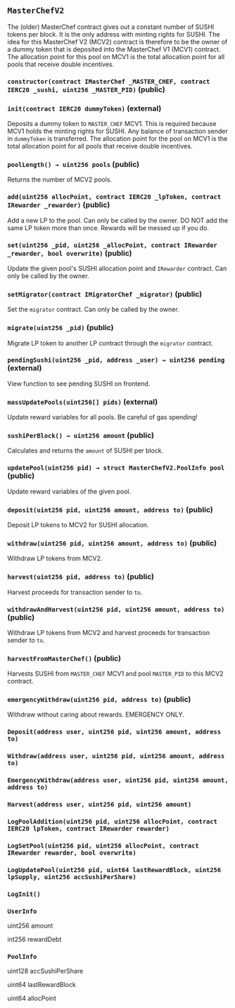## `MasterChefV2`

The (older) MasterChef contract gives out a constant number of SUSHI tokens per
block. It is the only address with minting rights for SUSHI. The idea for this
MasterChef V2 (MCV2) contract is therefore to be the owner of a dummy token that
is deposited into the MasterChef V1 (MCV1) contract. The allocation point for
this pool on MCV1 is the total allocation point for all pools that receive
double incentives.

### `constructor(contract IMasterChef _MASTER_CHEF, contract IERC20 _sushi, uint256 _MASTER_PID)` (public)

### `init(contract IERC20 dummyToken)` (external)

Deposits a dummy token to `MASTER_CHEF` MCV1. This is required because MCV1
holds the minting rights for SUSHI. Any balance of transaction sender in
`dummyToken` is transferred. The allocation point for the pool on MCV1 is the
total allocation point for all pools that receive double incentives.

### `poolLength() → uint256 pools` (public)

Returns the number of MCV2 pools.

### `add(uint256 allocPoint, contract IERC20 _lpToken, contract IRewarder _rewarder)` (public)

Add a new LP to the pool. Can only be called by the owner. DO NOT add the same
LP token more than once. Rewards will be messed up if you do.

### `set(uint256 _pid, uint256 _allocPoint, contract IRewarder _rewarder, bool overwrite)` (public)

Update the given pool's SUSHI allocation point and `IRewarder` contract. Can
only be called by the owner.

### `setMigrator(contract IMigratorChef _migrator)` (public)

Set the `migrator` contract. Can only be called by the owner.

### `migrate(uint256 _pid)` (public)

Migrate LP token to another LP contract through the `migrator` contract.

### `pendingSushi(uint256 _pid, address _user) → uint256 pending` (external)

View function to see pending SUSHI on frontend.

### `massUpdatePools(uint256[] pids)` (external)

Update reward variables for all pools. Be careful of gas spending!

### `sushiPerBlock() → uint256 amount` (public)

Calculates and returns the `amount` of SUSHI per block.

### `updatePool(uint256 pid) → struct MasterChefV2.PoolInfo pool` (public)

Update reward variables of the given pool.

### `deposit(uint256 pid, uint256 amount, address to)` (public)

Deposit LP tokens to MCV2 for SUSHI allocation.

### `withdraw(uint256 pid, uint256 amount, address to)` (public)

Withdraw LP tokens from MCV2.

### `harvest(uint256 pid, address to)` (public)

Harvest proceeds for transaction sender to `to`.

### `withdrawAndHarvest(uint256 pid, uint256 amount, address to)` (public)

Withdraw LP tokens from MCV2 and harvest proceeds for transaction sender to
`to`.

### `harvestFromMasterChef()` (public)

Harvests SUSHI from `MASTER_CHEF` MCV1 and pool `MASTER_PID` to this MCV2
contract.

### `emergencyWithdraw(uint256 pid, address to)` (public)

Withdraw without caring about rewards. EMERGENCY ONLY.

### `Deposit(address user, uint256 pid, uint256 amount, address to)`

### `Withdraw(address user, uint256 pid, uint256 amount, address to)`

### `EmergencyWithdraw(address user, uint256 pid, uint256 amount, address to)`

### `Harvest(address user, uint256 pid, uint256 amount)`

### `LogPoolAddition(uint256 pid, uint256 allocPoint, contract IERC20 lpToken, contract IRewarder rewarder)`

### `LogSetPool(uint256 pid, uint256 allocPoint, contract IRewarder rewarder, bool overwrite)`

### `LogUpdatePool(uint256 pid, uint64 lastRewardBlock, uint256 lpSupply, uint256 accSushiPerShare)`

### `LogInit()`

### `UserInfo`

uint256 amount

int256 rewardDebt

### `PoolInfo`

uint128 accSushiPerShare

uint64 lastRewardBlock

uint64 allocPoint
